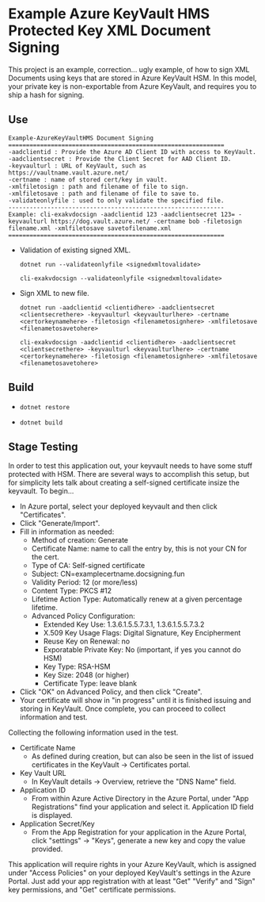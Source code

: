 # Example Azure KeyVault HMS Protected Key XML Document Signing

This project is an example, correction... ugly example, of how to sign XML Documents using keys that are stored in Azure KeyVault HSM.
In this model, your private key is non-exportable from Azure KeyVault, and requires you to ship a hash for signing.

## Use
```
Example-AzureKeyVaultHMS Document Signing
=============================================================
-aadclientid : Provide the Azure AD Client ID with access to KeyVault.
-aadclientsecret : Provide the Client Secret for AAD Client ID.
-keyvaulturl : URL of KeyVault, such as https://vaultname.vault.azure.net/ 
-certname : name of stored cert/key in vault.
-xmlfiletosign : path and filename of file to sign.
-xmlfiletosave : path and filename of file to save to.
-validateonlyfile : used to only validate the specified file.
-------------------------------------------------------------
Example: cli-exakvdocsign -aadclientid 123 -aadclientsecret 123= -keyvaulturl https://dog.vault.azure.net/ -certname bob -filetosign filename.xml -xmlfiletosave savetofilename.xml
=============================================================
```

* Validation of existing signed XML.

  `dotnet run --validateonlyfile <signedxmltovalidate>`
  
  `cli-exakvdocsign --validateonlyfile <signedxmltovalidate>`

* Sign XML to new file.

  `dotnet run -aadclientid <clientidhere> -aadclientsecret <clientsecrethere> -keyvaulturl <keyvaulturlhere> -certname <certorkeynamehere> -filetosign <filenametosignhere> -xmlfiletosave <filenametosavetohere>`

  `cli-exakvdocsign -aadclientid <clientidhere> -aadclientsecret <clientsecrethere> -keyvaulturl <keyvaulturlhere> -certname <certorkeynamehere> -filetosign <filenametosignhere> -xmlfiletosave <filenametosavetohere>`


## Build

* `dotnet restore`

* `dotnet build`

## Stage Testing

In order to test this application out, your keyvault needs to have some stuff protected with HSM. There are several ways to accomplish this setup, but for simplicity lets talk about creating a self-signed certificate insize the keyvault.
To begin...

* In Azure portal, select your deployed keyvault and then click "Certificates".
* Click "Generate/Import".
* Fill in information as needed:
  * Method of creation: Generate
  * Certificate Name: name to call the entry by, this is not your CN for the cert.
  * Type of CA: Self-signed certificate
  * Subject: CN=examplecertname.docsigning.fun
  * Validity Period: 12 (or more/less)
  * Content Type: PKCS #12
  * Lifetime Action Type: Automatically renew at a given percentage lifetime.
  * Advanced Policy Configuration:
    * Extended Key Use: 1.3.6.1.5.5.7.3.1, 1.3.6.1.5.5.7.3.2
    * X.509 Key Usage Flags: Digital Signature, Key Encipherment
    * Reuse Key on Renewal: no
    * Exporatable Private Key: No (important, if yes you cannot do HSM)
    * Key Type: RSA-HSM
    * Key Size: 2048 (or higher)
    * Certificate Type: leave blank
* Click "OK" on Advanced Policy, and then click "Create".
* Your certificate will show in "in progress" until it is finished issuing and storing in KeyVault. Once complete, you can proceed to collect information and test.

Collecting the following information used in the test.
* Certificate Name
  * As defined during creation, but can also be seen in the list of issued certificates in the KeyVault -> Certificates portal.
* Key Vault URL
  * In KeyVault details -> Overview, retrieve the "DNS Name" field.
* Application ID
  * From within Azure Active Directory in the Azure Portal, under "App Registrations" find your application and select it. Application ID field is displayed.
* Application Secret/Key
  * From the App Registration for your application in the Azure Portal, click "settings" -> "Keys", generate a new key and copy the value provided.

This application will require rights in your Azure KeyVault, which is assigned under "Access Policies" on your deployed KeyVault's settings in the Azure Portal. Just add your app registration with at least "Get" "Verify" and "Sign" key permissions, and "Get" certificate permissions.